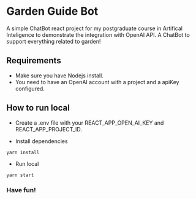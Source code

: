 # Garden Guide Bot

A simple ChatBot react project for my postgraduate course in Artifical Inteligence to demonstrate the integration with OpenAI API.
A ChatBot to support everything related to garden!

## Requirements

- Make sure you have Nodejs install.
- You need to have an OpenAI account with a project and a apiKey configured.

## How to run local

- Create a .env file with your REACT_APP_OPEN_AI_KEY and REACT_APP_PROJECT_ID.

- Install dependencies

```
yarn install
```

- Run local

```
yarn start
```

### Have fun!